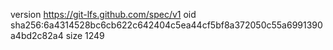 version https://git-lfs.github.com/spec/v1
oid sha256:6a4314528bc6cb622c642404c5ea44cf5bf8a372050c55a6991390a4bd2c82a4
size 1249
